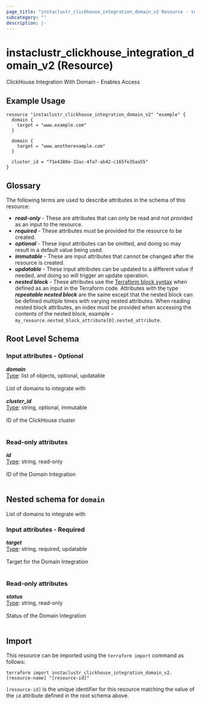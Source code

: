 ```yaml
---
page_title: "instaclustr_clickhouse_integration_domain_v2 Resource - terraform-provider-instaclustr"
subcategory: ""
description: |-
---
```


# instaclustr_clickhouse_integration_domain_v2 (Resource)
ClickHouse Integration With Domain - Enables Access
## Example Usage
```
resource "instaclustr_clickhouse_integration_domain_v2" "example" {
  domain {
    target = "www.example.com"
  }

  domain {
    target = "www.anotherexample.com"
  }

  cluster_id = "71e4380e-32ac-4fa7-ab42-c165fe35aa55"
}
```
## Glossary
The following terms are used to describe attributes in the schema of this resource:
- **_read-only_** - These are attributes that can only be read and not provided as an input to the resource.
- **_required_** - These attributes must be provided for the resource to be created.
- **_optional_** - These input attributes can be omitted, and doing so may result in a default value being used.
- **_immutable_** - These are input attributes that cannot be changed after the resource is created.
- **_updatable_** - These input attributes can be updated to a different value if needed, and doing so will trigger an update operation.
- **_nested block_** - These attributes use the [Terraform block syntax](https://www.terraform.io/language/attr-as-blocks) when defined as an input in the Terraform code. Attributes with the type **_repeatable nested block_** are the same except that the nested block can be defined multiple times with varying nested attributes. When reading nested block attributes, an index must be provided when accessing the contents of the nested block, example - `my_resource.nested_block_attribute[0].nested_attribute`.
## Root Level Schema
### Input attributes - Optional
*___domain___*<br>
<ins>Type</ins>: list of objects, optional, updatable<br>
<br>List of domains to integrate with<br><br>
*___cluster_id___*<br>
<ins>Type</ins>: string, optional, immutable<br>
<br>ID of the ClickHouse cluster<br><br>
### Read-only attributes
*___id___*<br>
<ins>Type</ins>: string, read-only<br>
<br>ID of the Domain Integration<br><br>
<a id="nested--domain"></a>
## Nested schema for `domain`
List of domains to integrate with<br>
### Input attributes - Required
*___target___*<br>
<ins>Type</ins>: string, required, updatable<br>
<br>Target for the Domain Integration<br><br>
### Read-only attributes
*___status___*<br>
<ins>Type</ins>: string, read-only<br>
<br>Status of the Domain Integration<br><br>
## Import
This resource can be imported using the `terraform import` command as follows:
```
terraform import instaclustr_clickhouse_integration_domain_v2.[resource-name] "[resource-id]"
```
`[resource-id]` is the unique identifier for this resource matching the value of the `id` attribute defined in the root schema above.
